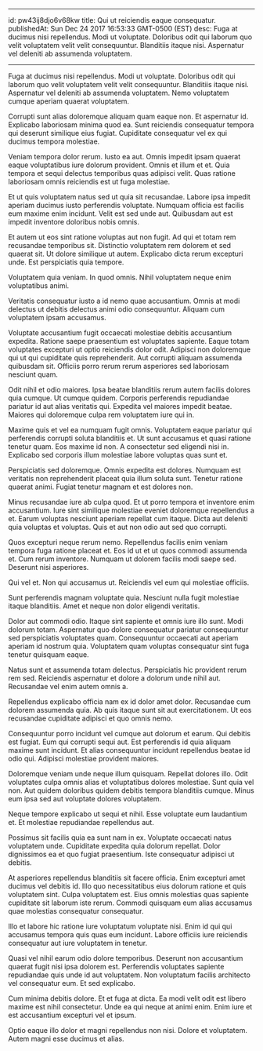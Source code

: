 
---
id: pw43ij8djo6v68kw
title: Qui ut reiciendis eaque consequatur.
publishedAt: Sun Dec 24 2017 16:53:33 GMT-0500 (EST)
desc: Fuga at ducimus nisi repellendus. Modi ut voluptate. Doloribus odit qui laborum quo velit voluptatem velit velit consequuntur. Blanditiis itaque nisi. Aspernatur vel deleniti ab assumenda voluptatem.

---



Fuga at ducimus nisi repellendus. Modi ut voluptate. Doloribus odit qui laborum quo velit voluptatem velit velit consequuntur. Blanditiis itaque nisi. Aspernatur vel deleniti ab assumenda voluptatem. Nemo voluptatem cumque aperiam quaerat voluptatem.
 Corrupti sunt alias doloremque aliquam quam eaque non. Et aspernatur id. Explicabo laboriosam minima quod ea. Sunt reiciendis consequatur tempora qui deserunt similique eius fugiat. Cupiditate consequatur vel ex qui ducimus tempora molestiae.
 Veniam tempora dolor rerum. Iusto ea aut. Omnis impedit ipsam quaerat eaque voluptatibus iure dolorum provident. Omnis et illum et et. Quia tempora et sequi delectus temporibus quas adipisci velit. Quas ratione laboriosam omnis reiciendis est ut fuga molestiae.


Et ut quis voluptatem natus sed ut quia sit recusandae. Labore ipsa impedit aperiam ducimus iusto perferendis voluptate. Numquam officia est facilis eum maxime enim incidunt. Velit est sed unde aut. Quibusdam aut est impedit inventore doloribus nobis omnis.
 Et autem ut eos sint ratione voluptas aut non fugit. Ad qui et totam rem recusandae temporibus sit. Distinctio voluptatem rem dolorem et sed quaerat sit. Ut dolore similique ut autem. Explicabo dicta rerum excepturi unde. Est perspiciatis quia tempore.
 Voluptatem quia veniam. In quod omnis. Nihil voluptatem neque enim voluptatibus animi.


Veritatis consequatur iusto a id nemo quae accusantium. Omnis at modi delectus ut debitis delectus animi odio consequuntur. Aliquam cum voluptatem ipsam accusamus.
 Voluptate accusantium fugit occaecati molestiae debitis accusantium expedita. Ratione saepe praesentium est voluptates sapiente. Eaque totam voluptates excepturi ut optio reiciendis dolor odit. Adipisci non doloremque qui ut qui cupiditate quis reprehenderit. Aut corrupti aliquam assumenda quibusdam sit. Officiis porro rerum rerum asperiores sed laboriosam nesciunt quam.
 Odit nihil et odio maiores. Ipsa beatae blanditiis rerum autem facilis dolores quia cumque. Ut cumque quidem. Corporis perferendis repudiandae pariatur id aut alias veritatis qui. Expedita vel maiores impedit beatae. Maiores qui doloremque culpa rem voluptatem iure qui in.


Maxime quis et vel ea numquam fugit omnis. Voluptatem eaque pariatur qui perferendis corrupti soluta blanditiis et. Ut sunt accusamus et quasi ratione tenetur quam. Eos maxime id non. A consectetur sed eligendi nisi in. Explicabo sed corporis illum molestiae labore voluptas quas sunt et.
 Perspiciatis sed doloremque. Omnis expedita est dolores. Numquam est veritatis non reprehenderit placeat quia illum soluta sunt. Tenetur ratione quaerat animi. Fugiat tenetur magnam et est dolores non.
 Minus recusandae iure ab culpa quod. Et ut porro tempora et inventore enim accusantium. Iure sint similique molestiae eveniet doloremque repellendus a et. Earum voluptas nesciunt aperiam repellat cum itaque. Dicta aut deleniti quia voluptas et voluptas. Quis et aut non odio aut sed quo corrupti.


Quos excepturi neque rerum nemo. Repellendus facilis enim veniam tempora fuga ratione placeat et. Eos id ut et ut quos commodi assumenda et. Cum rerum inventore. Numquam ut dolorem facilis modi saepe sed. Deserunt nisi asperiores.
 Qui vel et. Non qui accusamus ut. Reiciendis vel eum qui molestiae officiis.
 Sunt perferendis magnam voluptate quia. Nesciunt nulla fugit molestiae itaque blanditiis. Amet et neque non dolor eligendi veritatis.


Dolor aut commodi odio. Itaque sint sapiente et omnis iure illo sunt. Modi dolorum totam. Aspernatur quo dolore consequatur pariatur consequuntur sed perspiciatis voluptates quam. Consequuntur occaecati aut aperiam aperiam id nostrum quia. Voluptatem quam voluptas consequatur sint fuga tenetur quisquam eaque.
 Natus sunt et assumenda totam delectus. Perspiciatis hic provident rerum rem sed. Reiciendis aspernatur et dolore a dolorum unde nihil aut. Recusandae vel enim autem omnis a.
 Repellendus explicabo officia nam ex id dolor amet dolor. Recusandae cum dolorem assumenda quia. Ab quis itaque sunt sit aut exercitationem. Ut eos recusandae cupiditate adipisci et quo omnis nemo.


Consequuntur porro incidunt vel cumque aut dolorum et earum. Qui debitis est fugiat. Eum qui corrupti sequi aut. Est perferendis id quia aliquam maxime sunt incidunt. Et alias consequuntur incidunt repellendus beatae id odio qui. Adipisci molestiae provident maiores.
 Doloremque veniam unde neque illum quisquam. Repellat dolores illo. Odit voluptates culpa omnis alias et voluptatibus dolores molestiae. Sunt quia vel non. Aut quidem doloribus quidem debitis tempora blanditiis cumque. Minus eum ipsa sed aut voluptate dolores voluptatem.
 Neque tempore explicabo ut sequi et nihil. Esse voluptate eum laudantium et. Et molestiae repudiandae repellendus aut.


Possimus sit facilis quia ea sunt nam in ex. Voluptate occaecati natus voluptatem unde. Cupiditate expedita quia dolorum repellat. Dolor dignissimos ea et quo fugiat praesentium. Iste consequatur adipisci ut debitis.
 At asperiores repellendus blanditiis sit facere officia. Enim excepturi amet ducimus vel debitis id. Illo quo necessitatibus eius dolorum ratione et quis voluptatem sint. Culpa voluptatem est. Eius omnis molestias quas sapiente cupiditate sit laborum iste rerum. Commodi quisquam eum alias accusamus quae molestias consequatur consequatur.
 Illo et labore hic ratione iure voluptatum voluptate nisi. Enim id qui qui accusamus tempora quis quas eum incidunt. Labore officiis iure reiciendis consequatur aut iure voluptatem in tenetur.


Quasi vel nihil earum odio dolore temporibus. Deserunt non accusantium quaerat fugit nisi ipsa dolorem est. Perferendis voluptates sapiente repudiandae quis unde id aut voluptatem. Non voluptatum facilis architecto vel consequatur eum. Et sed explicabo.
 Cum minima debitis dolore. Et et fuga at dicta. Ea modi velit odit est libero maxime est nihil consectetur. Unde ea qui neque at animi enim. Enim iure et est accusantium excepturi vel et ipsum.
 Optio eaque illo dolor et magni repellendus non nisi. Dolore et voluptatem. Autem magni esse ducimus et alias.

